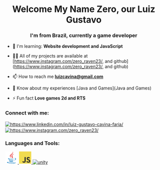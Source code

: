 
<h1 align="center">Welcome My Name Zero, our Luiz Gustavo</h1>
<h3 align="center">I'm from Brazil, currently a game developer</h3>

- 🌱 I'm learning: **Website development and JavaScript**

- 👨‍💻 All of my projects are available at [https://www.instagram.com/zero_raven23/, and github](https://www.instagram.com/zero_raven23/, and github)

- 📫 How to reach me **luizcavina@gmail.com**

- 📄 Know about my experiences [Java and Games](Java and Games)

- ⚡ Fun fact **Love games 2d and RTS**

<h3 align="left">Connect with me:</h3>
<p align="left">
<a href="https://linkedin.com/in/https://www.linkedin.com/in/luiz-gustavo-cavina-faria/" target="blank"><img align="center" src="https://cdn.jsdelivr.net/npm/simple-icons@3.0.1/icons/linkedin.svg" alt="https://www.linkedin.com/in/luiz-gustavo-cavina-faria/" height="30" width="40" /></a>
<a href="https://instagram.com/https://www.instagram.com/zero_raven23/" target="blank"><img align="center" src="https://cdn.jsdelivr.net/npm/simple-icons@3.0.1/icons/instagram.svg" alt="https://www.instagram.com/zero_raven23/" height="30" width="40" /></a>
</p>

<h3 align="left">Languages and Tools:</h3>
<p align="left"> <a href="https://www.java.com" target="_blank"> <img src="https://raw.githubusercontent.com/devicons/devicon/master/icons/java/java-original.svg" alt="java" width="40" height="40"/> </a> <a href="https://developer.mozilla.org/en-US/docs/Web/JavaScript" target="_blank"> <img src="https://raw.githubusercontent.com/devicons/devicon/master/icons/javascript/javascript-original.svg" alt="javascript" width="40" height="40"/> </a> <a href="https://unity.com/" target="_blank"> <img src="https://www.vectorlogo.zone/logos/unity3d/unity3d-icon.svg" alt="unity" width="40" height="40"/> </a> </p>
